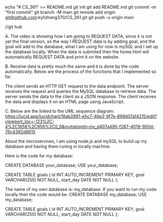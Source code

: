 echo "# CS_361" >> README.md
git init
git add README.md
git commit -m "first commit"
git branch -M main
git remote add origin git@github.com:kylizhang370/CS_361.git
git push -u origin main


//git hub

A. The video is showing how I am going to REQUEST DATA, since it is not yet the final version, so the way I REQUEST data is by adding goal, and the goal will add to the database, what I am using for now is mySQL and I set up the database locally. When the data is submited then the home.html will automatically REQUEST DATA and print it on the website. 

B. Receive data is pretty much the same and it is done by the code automatically. Below are the process of the functions that I implemented so far.

The client sends an HTTP GET request to the data endpoint.
The server receives the request and queries the MySQL database to retrieve data.
The server sends the data to the client as a JSON response.
The client receives the data and displays it on an HTML page using JavaScript.

C. Below are the linked to the UML sequence diagram:
https://lucid.app/lucidchart/18ab2891-e5c7-46e2-9f7e-899d07af4215/edit?viewport_loc=-123%2C-4%2C1658%2C956%2C0_0&invitationId=inv_d407a495-f287-4019-900d-76c4392d8615



About the microservives, I am using node.js and mySQL to bulid up my database and having them runing in locally machine. 

Here is the code for my database:

CREATE DATABASE your_database;
USE your_database;

CREATE TABLE goals (
    id INT AUTO_INCREMENT PRIMARY KEY,
    goal VARCHAR(255) NOT NULL,
    start_day DATE NOT NULL
);


The name of my own database is: my_database. If you want to run my code locally then the code would be:
CREATE DATABASE my_database;
USE my_database;

CREATE TABLE goals (
    id INT AUTO_INCREMENT PRIMARY KEY,
    goal VARCHAR(255) NOT NULL,
    start_day DATE NOT NULL
);

